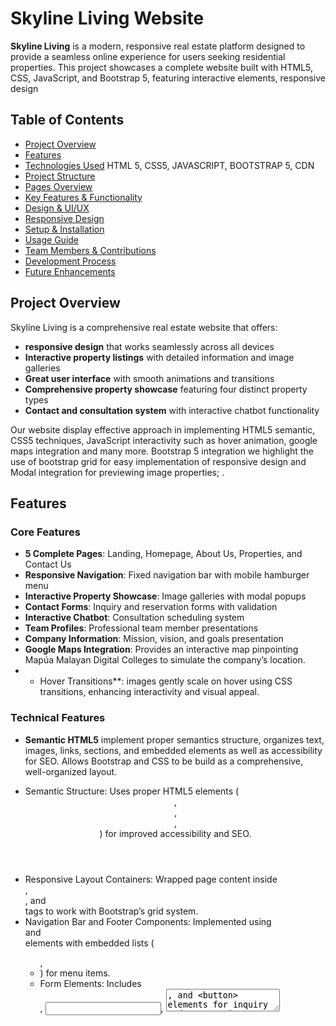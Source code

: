 # Skyline Living Website

**Skyline Living** is a modern, responsive real estate platform designed to provide a seamless online experience for users seeking residential properties. This project showcases a complete website built with HTML5, CSS, JavaScript, and Bootstrap 5, featuring interactive elements, responsive design

## Table of Contents

- [Project Overview](#project-overview)
- [Features](#features)
- [Technologies Used](#technologies-used) HTML 5, CSS5, JAVASCRIPT, BOOTSTRAP 5, CDN
- [Project Structure](#project-structure)
- [Pages Overview](#pages-overview)
- [Key Features & Functionality](#key-features--functionality)
- [Design & UI/UX](#design--uiux)
- [Responsive Design](#responsive-design)
- [Setup & Installation](#setup--installation)
- [Usage Guide](#usage-guide)
- [Team Members & Contributions](#team-members--contributions)
- [Development Process](#development-process)
- [Future Enhancements](#future-enhancements)

## Project Overview

Skyline Living is a comprehensive real estate website that offers:

- **responsive design** that works seamlessly across all devices
- **Interactive property listings** with detailed information and image galleries
- **Great user interface** with smooth animations and transitions
- **Comprehensive property showcase** featuring four distinct property types
- **Contact and consultation system** with interactive chatbot functionality

Our website display effective approach in implementing HTML5 semantic, CSS5 techniques, JavaScript interactivity such as hover animation, google maps integration and many more. Bootstrap 5 integration we highlight the use of bootstrap grid for easy implementation of responsive design and Modal integration for previewing image properties; .
 
## Features

### Core Features
- **5 Complete Pages**: Landing, Homepage, About Us, Properties, and Contact Us
- **Responsive Navigation**: Fixed navigation bar with mobile hamburger menu
- **Interactive Property Showcase**: Image galleries with modal popups
- **Contact Forms**: Inquiry and reservation forms with validation
- **Interactive Chatbot**: Consultation scheduling system
- **Team Profiles**: Professional team member presentations
- **Company Information**: Mission, vision, and goals presentation
- **Google Maps Integration**: Provides an interactive map pinpointing Mapúa Malayan Digital Colleges to simulate the company’s location.
- * Hover Transitions**: images gently scale on hover using CSS transitions, enhancing interactivity and visual appeal.

### Technical Features
- **Semantic HTML5** 
implement proper semantics structure, organizes text, images, links, sections, and embedded elements as well as accessibility for SEO. Allows Bootstrap and CSS to be build as a comprehensive, well-organized layout.

* Semantic Structure:
Uses proper HTML5 elements (<header>, <section>, <nav>, <footer>) for improved accessibility and SEO.
* Responsive Layout Containers:
Wrapped page content inside <div class="container">, <section>, and <main> tags to work with Bootstrap’s grid system.
* Navigation Bar and Footer Components:
Implemented using <nav> and <footer> elements with embedded lists (<ul>, <li>) for menu items.
* Form Elements:
Includes <form>, <input>, <textarea>, and <button> elements for inquiry and reservation features.
* Embedded Media:
Integrated Google Maps via an <iframe> to display location visually.
* Modal Structure:
Bootstrap modals are defined with HTML elements (<div class="modal fade">, <div class="modal-content">) for displaying enlarged property images and chatbot dialogs.


- **CSS Animations**  and transitions for enhanced user experience

* Animation Classes:
Supports JavaScript-triggered transitions and AOS (Animate On Scroll) effects using CSS visibility and opacity settings.
* Custom Styling:
Applied unique color palettes, font styles, paddings, and rounded corners to match the Skyline Living brand identity.
* Section Styling:
Used background overlays, gradients, and custom spacing for sections like header banners and team cards.
* Hover Transitions:
Implemented smooth hover effects using the transition and transform properties for interactivity:


- **Bootstrap 5** integration for responsive grid system

Responsive Grid System:

* Image Optimization:
reduces file sizes and improving website load speed without sacrificing quality. 
* Utilized Bootstrap grid system using .container classto organize content into flexible, mobile-friendly layouts.
* Navigation Bar:
Implemented .navbar, .navbar-expand-lg, and .navbar-toggler for a responsive, collapsible navigation menu.
* Cards & Buttons:
Used .card, .shadow-sm, .btn, and .btn-info to present property listings and action buttons consistently.
* Modals & Carousels:
Bootstrap’s .modal and .carousel components enable property image previews and slideshows.
* Form Components:
Styled inquiry and reservation forms using .form-control, .form-group, and .btn for a clean, professional layout.
* Utility Classes:
Spacing (.m, .mt, .mb, .ml, .mr, .my, .mb-5, & .p, .pt, .pb, .pl, .pr,.px, .py-3), alignment (.text-center, .justify-content-between), and typography (.fw-bold, .text-info) classes simplify visual consistency.
* Integration with JavaScript:
Bootstrap JS bundle activates dynamic components like modals, dropdowns, and the navbar toggle button.


- **JavaScript Interactivity** for dynamic content and user engagement

*Interactive Chatbot:
Implements a simulated chatbot within a Bootstrap modal, guiding users through a consultation scheduling process.
*Dynamic Animations:
Uses the IntersectionObserver API to apply .fade-in or .show classes when elements appear on screen.
*AOS Initialization:
Integrates Animate On Scroll library to smoothly reveal elements as users navigate the page.
*Scroll Effects:
Changes the navbar background color after scrolling to improve readability and design consistency.
*Modal Image Galleries
Interactive gallery for property images using modal popups, enabling users to see detailed, enlarged photos with smooth transitions.

-**Other Technical Features**
*Google Maps Integration (implemented via Bootstrap, JavaScript and CSS)
improving site usefulness and helping users locate Skyline Living and listed properties easily.
*Client-side Form Validation (implemented via Bootstrap, JavaScript and CSS)
JavaScript-based validation for forms (inquiry, reservation), improving user experience by catching errors before submission.

## Technologies Used


### Frontend Technologies

- ** HTML5: Semantic structure, accessibility, SEO-friendly markup.
- ** CSS: Custom styling, transitions/animations, responsive utilities.
- ** JavaScript (ES6+): DOM manipulation, modals, smooth scrolling, chatbot logic.
- ** Bootstrap 5.3.8: Grid/layout, navbar, modals, responsive utilities.
- ** IntersectionObserver API: Efficient scroll-triggered reveals for .fade-in and .animate-on-scroll.
- ** WebP Images: Faster loads with .webp assets in galleries and cards.
- ** Modal Image Galleries: Enlarged previews via Bootstrap Modal + JS.
- ** Smooth Scrolling: Anchor navigation using scrollIntoView({ behavior: 'smooth' }).
- ** Responsive Navigation: Fixed-top navbar with hamburger toggler on mobile

### External Libraries & CDNs

Bootstrap CSS/JS (5.3.8)
    CSS: <link href="https://cdn.jsdelivr.net/npm/bootstrap@5.3.8/dist/css/bootstrap.min.css" rel="stylesheet">
    JS bundle: <script src="https://cdn.jsdelivr.net/npm/bootstrap@5.3.8/dist/js/bootstrap.bundle.min.js"></script>
Font Awesome (6.5.0)
    <link rel="stylesheet" href="https://cdnjs.cloudflare.com/ajax/libs/font-awesome/6.5.0/css/all.min.css">
Bootstrap Icons (1.11.3)
    <link href="https://cdn.jsdelivr.net/npm/bootstrap-icons@1.11.3/font/bootstrap-icons.css" rel="stylesheet">
AOS – Animate On Scroll (2.3.4)
    CSS: <link href="https://unpkg.com/aos@2.3.4/dist/aos.css" rel="stylesheet">
    JS: <script src="https://unpkg.com/aos@2.3.4/dist/aos.js"></script>
    implementation: javascript.js

        if(typeof AOS !== 'undefined'){
        AOS.init({ duration: 1000, once: true });
        }

### Development Tools
- **GitHub**: Code repository and collaboration
- **VS Code**: Code editor (recommended)

## Project Structure

```
live-theskyline-main/
├── .github\workflows           
    ├──static.yml
├── properties/            # Property and team images
│   ├── about.jpg
│   ├── amenities.jpg
│   ├── andrea.webp
│   ├── bgcontact.jpg
│   ├── Blueprint.jpg
│   ├── consexterior.jpg
│   ├── contact.png
│   ├── edsa.jpg
│   ├── francis.webp
│   ├── genphoto.jpg
│   ├── home.jpg
│   ├── interior.jpg
│   ├── prop.jpg
│   ├── PROPERDARK.jpg
│   ├── PROPERPROFILE.jpg
│   └── robert.webp
├── SKYLINE LOGO/
│   └── skyline logo.png   # Company logo

├── SKYLINE LOGO/
│   ├── Lskyline logo.png
├── skyline maple/         # Skyline Maple property images
│   ├── Luna1.webp
│   ├── Luna2.webp
│   ├── Luna3.webp
│   ├── Luna4.webp
│   └── skylinemaple.jpg
├── skyline one/           # Skyline One property images
│   ├── Crystal1.webp
│   ├── Crystal2.webp
│   ├── Crystal3.webp
│   ├── Crystal4.webp
│   ├── Crystal5.webp
│   ├── Crystal6.webp
│   ├── Crystal7.webp
│   ├── Crystal8.webp
│   └── skylineone.jpg
├── skyline vista/         # Skyline Vista property images
│   ├── aurora1.webp
│   ├── aurora2.webp
│   ├── aurora3.webp
│   ├── aurora4.webp
│   ├── aurora5.webp
│   ├── aurora6.webp
│   ├── aurora7.webp
│   └── skyline vista.png
├── skylinegrove/          # Skyline Grove property images
│   ├── skylinegrove.webp
│   ├── zenith1.webp
│   ├── zenith2.webp
│   ├── zenith3.webp
│   ├── zenith4.webp
│   └── zenith5.webp
├── aboutus.html           # About us page with team information
├── contactus.html         # Contact forms and consultation
├── homepage.html           # Main homepage with featured properties
├── index.html              # Landing page
├── javascript.js          # JavaScript functionality (240+ lines)
├── properties.html        # Property listings and details
├── README.md              # Project documentation
└── styles.css             # Main stylesheet (1,600+ lines)


```

Andrea *Pahelp pu mamats!*

## Pages Overview

### 1. Landing Page (`index.html`)
- **Purpose**: First impression and navigation hub
- **Features**: 
  - Company branding and tagline
  - Navigation to all other pages
  - Footer with contact information

### 2. Homepage (`homepage.html`)
- **Purpose**: Main content page showcasing featured properties
- **Features**:
  - "Why Choose Us" section with key benefits
  - Featured properties showcase with interactive cards
  - Property image galleries with modal popups
  - Responsive grid layout

### 3. About Us (`aboutus.html`)
- **Purpose**: Company information and team presentation
- **Features**:
  - Company overview with image carousel
  - Mission, vision, and goals section
  - Team member profiles with photos and contact information
  - Professional presentation with animations

### 4. Properties (`properties.html`)
- **Purpose**: Comprehensive property listings and details
- **Features**:
  - Property showcase with detailed information
  - Interactive image galleries for each property
  - Amenities and features listing
  - Location information with Google Maps integration
  - Property pricing and specifications

### 5. Contact Us (`contactus.html`)
- **Purpose**: Customer interaction and consultation
- **Features**:
  - Contact information and consultation hours
  - Interactive chatbot for consultation scheduling
  - Inquiry and reservation forms
  - Professional contact presentation

## Key Features & Functionality

### Interactive Elements
- **Image Modals**: Click on property images to view enlarged versions
- **Property Galleries**: Carousel-style image galleries for each property
- **Chatbot System**: Interactive consultation scheduling
- **Form Validation**: Client-side form validation for better UX
- **Smooth Scrolling**: Enhanced navigation experience

### Animation & Transitions
- **Fade-in Effects**: Elements appear as user scrolls
- **Hover Effects**: Interactive feedback on buttons and cards
- **Smooth Transitions**: CSS transitions for all interactive elements
- **Loading Animations**: Visual feedback during interactions

### Responsive Features
- **Mobile-First Design**: Optimized for mobile devices
- **Flexible Grid System**: Bootstrap-based responsive layout
- **Adaptive Navigation**: Mobile hamburger menu
- **Scalable Images**: Responsive image handling


### Color Scheme
- **Primary Blue**: #0072ff (Skyline brand color)
- **Secondary Blue**: #0dcaf0 (Accent color)
- **Dark Background**: #272c39 (Main background)
- **Light Text**: #d3dad9 (Primary text color)
- **Gradient Backgrounds**: Blue gradient combinations

*// Rocky //*
### Typography
- **Primary Font**: Universal selector (*)
  font-family chosen are Arial, sans-serif
Arial, sans-serif

- **Headings**: 
**Header 1-5 / header-text class**
*.header-text h1* with font-size of 5rem*, 
*.about-us h1* with font-seize of 2rem*, 
*.mission-vision-goal h1* with font-size of 3rem*, 
*.convenience .h1-2nd* with font-size of 2.2rem*, 
*.amenity .h1-3rd* with font-size of 3rem
*.why-choose-us h2*, *.why-choose-us*, *.why-title* with font-seize of 2.5rem
*.featured-properties h2*, *.featured-heading*
with font-seize of 2rem
*.featured-properties h2*, *.featured-heading*
with font-seize of 2.5rem
*.mv-card h2* with font-seize of 1.3rem
*.amenity .h2-3rd* with font-seize of  1.4rem
*.form-reservation h2* with font-seize of 2.5rem
*.footer-brand h2* with font-seize of 2rem;
*.property-text h3* with font-seize of 1.25rem;
*.consultation-hours h3* with font-seize of 1.3rem.
*footer .left h3* with font-seize of 2rem
*.consultation-hours h3* with font-seize of 1rem;
*.consultation-hours h3* with font-seize of 1.1rem
*#aboutCarousel .carousel-caption h5* with font-seize of 1.25rem.
*footer .left h4* with font-seize of 16px.
*.header-text p* with font-seize of 1.2rem.
*footer .center .content .info p* with font-seize of 15px.
*footer .right p* with font-seize of 15px.
*footer .center .content .info p* with font-seize of  15px.
*footer .right p* with font-seize of 15px.
*.mv-card p* with font-seize of  0.95rem.
*#aboutCarousel .carousel-caption p* with font-seize of 1rem.
*.about-us p* with font-seize of 1rem.
*.property-text p* with font-seize of 0.95rem.
*.why-choose-us p* with font-seize of 1rem.
*.choose-card p* with font-seize of 0.95rem.
*.header-text p* with font-seize of 1.2rem.

  these group of font are chosen for header are Franklin Gothic Medium as primary font of the webpage, Arial Narrow as secondary, Arial as tertiary and sans-serif as last font-family back up.  *

- **footer**:
  font-family chosen are Arial, sans-serif

- **Consistent Sizing**: Responsive typography scale
*box-sizing*
- border-box
*.why-choose-us class and .why-choose-us h2*
- has a font-size of 2.5 rem with 1px of letter-spacing.
*h2* 
- tag has a font-size of 1.25 rem .
*p* 
- has a font-size of 1 rem.
*.why-choose-us p* 
- has a font-size of 1.1 rem.

*// tuloy mo na HAHA kala ko nasa dulo ginagawa ko //*

### Visual Elements
- **Modern Card Design**: Clean, shadowed cards
- **Professional Photography**: High-quality property images
- **Consistent Spacing**: Uniform margins and padding
- **Icon Integration**: Font Awesome icons throughout

## Responsive Design

### Breakpoints
- **Mobile**: < 768px
- **Tablet**: 768px - 1024px
- **Desktop**: > 1024px


### Tablet Optimizations
- **Adjusted Layouts**: Modified grid systems
- **Medium-Sized Elements**: Balanced proportions
- **Touch Interactions**: Optimized for touch devices

### Prerequisites
- Modern web browser (Chrome, Firefox, Safari, Edge)
- Local web server (optional, for development)

*// oks na to //*
### File Structure Requirements
- Ensure all image files are in their respective directories
- Keep the folder structure intact for proper asset loading
- All external CDN links should be accessible


### For Users
1. **Start at Landing Page**: Begin with `index.html` for the full experience
2. **Navigate**: Use the top navigation menu to explore different sections
3. **View Properties**: Click on property images for detailed galleries
4. **Contact**: Use the contact forms or chatbot for inquiries
5. **Mobile**: The site is fully responsive and works on all devices



## Team Members & Contributions

### Project Management
**Edsa Mae Torrijos** - Project Manager
- **Role**: Project oversight and task distribution
- **Contributions**: Landing page and Properties page development
- **Specialization**: Data Analytics

### Development Team
**Andrea Nicole Poblete** - Contact Page Developer
- **Role**: Contact page and chatbot functionality
- **Contributions**: Contact forms, consultation system, user interaction
- **Specialization**: Network and CyberSecurity

**Francis John Alintano** - Homepage Developer
- **Role**: Main homepage and featured properties
- **Contributions**: Homepage layout, property showcase, interactive elements
- **Specialization**: Software Development

**Robert Cery Amisola** - About Us Developer
- **Role**: About us page and team presentation
- **Contributions**: Company information, team profiles, mission/vision
- **Specialization**: Network and CyberSecurity

### Planning Phase
- **Wireframing**: Collaborative design of page layouts
- **Task Distribution**: Clear assignment of responsibilities
- **Technology Selection**: Choice of HTML5, CSS3, JavaScript, Bootstrap

### Development Phase
- **Version Control**: GitHub for code management
- **Regular Meetings**: Progress tracking and issue resolution
- **Code Review**: Quality assurance through pull requests
- **Testing**: Cross-browser and device testing

### Collaboration Methods
- **GitHub**: Central repository for all code
- **Regular Communication**: Team meetings and updates
- **Documentation**: Comprehensive README and code comments
---